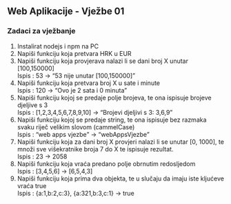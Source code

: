 ## Web Aplikacije - Vježbe 01
### **Zadaci za vježbanje**
1. Instalirat nodejs i npm na PC
2. Napiši funkciju koja pretvara HRK u EUR
3. Napiši funkciju koja provjerava nalazi li se dani broj X unutar [100,150000] <br>
  Ispis : 53 -> “53 nije unutar [100,150000]”
4. Napiši funkciju koja pretvara broj X u sate i minute <br>
  Ispis : 120 -> “Ovo je 2 sata i 0 minuta”
5. Napiši funkciju kojoj se predaje polje brojeva, te ona ispisuje brojeve
djeljive s 3 <br>
Ispis : [1,2,3,4,5,6,7,8,9,10] -> “Brojevi djeljivi s 3: 3,6,9”
6. Napiši funkciju kojoj se predaje string, te ona ispisuje bez razmaka svaku
riječ velikim slovom (cammelCase) <br>
  Ispis : “web apps vjezbe” -> “webAppsVjezbe”
7. Napiši funkciju koja za dani broj X provjeri nalazi li se unutar [0, 1000], te
množi sve višekratnike broja 7 do X te ispisuje rezultat. <br>
  Ispis : 23 -> 2058
8. Napiši funkciju koja vraća predano polje obrnutim redosljedom <br>
Ispis : [3,4,5,6] -> [6,5,4,3]
9. Napiši funkciju koja prima dva objekta, te u slučaju da imaju iste kljućeve
vraća true <br>
  Ispis : {a:1,b:2,c:3}, {a:321,b:3,c:1} -> true
